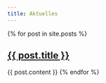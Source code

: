 ```yaml
---
title: Aktuelles
---
```


{% for post in site.posts %}   
## <a href="{{ post.url }}">  {{ post.title }} </a>
{{ post.content }}
{% endfor %}